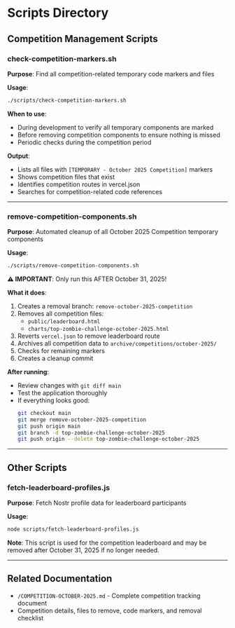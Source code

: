 # Scripts Directory

## Competition Management Scripts

### check-competition-markers.sh
**Purpose**: Find all competition-related temporary code markers and files

**Usage**:
```bash
./scripts/check-competition-markers.sh
```

**When to use**:
- During development to verify all temporary components are marked
- Before removing competition components to ensure nothing is missed
- Periodic checks during the competition period

**Output**:
- Lists all files with `[TEMPORARY - October 2025 Competition]` markers
- Shows competition files that exist
- Identifies competition routes in vercel.json
- Searches for competition-related code references

---

### remove-competition-components.sh
**Purpose**: Automated cleanup of all October 2025 Competition temporary components

**Usage**:
```bash
./scripts/remove-competition-components.sh
```

**⚠️ IMPORTANT**: Only run this AFTER October 31, 2025!

**What it does**:
1. Creates a removal branch: `remove-october-2025-competition`
2. Removes all competition files:
   - `public/leaderboard.html`
   - `charts/top-zombie-challenge-october-2025.html`
3. Reverts `vercel.json` to remove leaderboard route
4. Archives all competition data to `archive/competitions/october-2025/`
5. Checks for remaining markers
6. Creates a cleanup commit

**After running**:
- Review changes with `git diff main`
- Test the application thoroughly
- If everything looks good:
  ```bash
  git checkout main
  git merge remove-october-2025-competition
  git push origin main
  git branch -d top-zombie-challenge-october-2025
  git push origin --delete top-zombie-challenge-october-2025
  ```

---

## Other Scripts

### fetch-leaderboard-profiles.js
**Purpose**: Fetch Nostr profile data for leaderboard participants

**Usage**:
```bash
node scripts/fetch-leaderboard-profiles.js
```

**Note**: This script is used for the competition leaderboard and may be removed after October 31, 2025 if no longer needed.

---

## Related Documentation

- `/COMPETITION-OCTOBER-2025.md` - Complete competition tracking document
- Competition details, files to remove, code markers, and removal checklist

